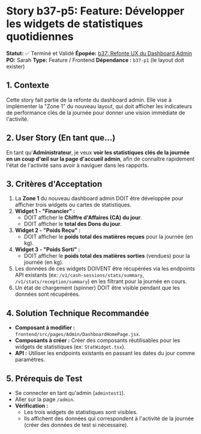# Story b37-p5: Feature: Développer les widgets de statistiques quotidiennes

**Statut:** ✅ Terminé et Validé
**Épopée:** [b37: Refonte UX du Dashboard Admin](./epic-b37-refonte-ux-admin.md)
**PO:** Sarah
**Type:** Feature / Frontend
**Dépendance :** `b37-p1` (le layout doit exister)

## 1. Contexte

Cette story fait partie de la refonte du dashboard admin. Elle vise à implémenter la "Zone 1" du nouveau layout, qui doit afficher les indicateurs de performance clés de la journée pour donner une vision immédiate de l'activité.

## 2. User Story (En tant que...)

En tant qu'**Administrateur**, je veux **voir les statistiques clés de la journée en un coup d'œil sur la page d'accueil admin**, afin de connaître rapidement l'état de l'activité sans avoir à naviguer dans les rapports.

## 3. Critères d'Acceptation

1.  La **Zone 1** du nouveau dashboard admin DOIT être développée pour afficher trois widgets ou cartes de statistiques.
2.  **Widget 1 - "Financier" :**
    *   DOIT afficher le **Chiffre d'Affaires (CA) du jour**.
    *   DOIT afficher le **total des Dons du jour**.
3.  **Widget 2 - "Poids Reçu" :**
    *   DOIT afficher le **poids total des matières reçues** pour la journée (en kg).
4.  **Widget 3 - "Poids Sorti" :**
    *   DOIT afficher le **poids total des matières sorties** (vendues) pour la journée (en kg).
5.  Les données de ces widgets DOIVENT être récupérées via les endpoints API existants (ex: `/v1/cash-sessions/stats/summary`, `/v1/stats/reception/summary`) en les filtrant pour la journée en cours.
6.  Un état de chargement (spinner) DOIT être visible pendant que les données sont récupérées.

## 4. Solution Technique Recommandée

-   **Composant à modifier :** `frontend/src/pages/Admin/DashboardHomePage.jsx`.
-   **Composants à créer :** Créer des composants réutilisables pour les widgets de statistiques (ex: `StatWidget.tsx`).
-   **API :** Utiliser les endpoints existants en passant les dates du jour comme paramètres.

## 5. Prérequis de Test

- Se connecter en tant qu'admin (`admintest1`).
- Aller sur la page `/admin`.
- **Vérification :**
    - Les trois widgets de statistiques sont visibles.
    - Ils affichent des données qui correspondent à l'activité de la journée (créer des données de test si nécessaire).
